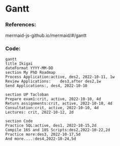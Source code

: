 # Gantt

<h3 align="left">References:</h3>
mermaid-js-github.io/mermaid/#/gantt

<h3 align="left">Code:</h3>

```mermaid
gantt
title Ikigai
dateFormat YYYY-MM-DD
section My PhD Roadmap
Process Application:active, des2, 2022-10-11, 1w
Review Applications:    des3,after des2,1w
Send Applications:, des4, 2022-10-10

section UP Tacloban
Prepare exam1:crit, active, 2022-10-10, 4d
Return assignments:crit, active, 2022-10-10, 4d
Consultation:crit, active, 2022-10-10, 4d
Lectures: crit, 2022-10-12, 2d

section Code
Practice SQL:active, des1, 2022-10-15,2d
Compile 16S and 18S Scripts:des2,2022-10-22,2d
Practice more:des3, 2022-10-17,5d
And more....:des4,2022-10-24,5d
```
